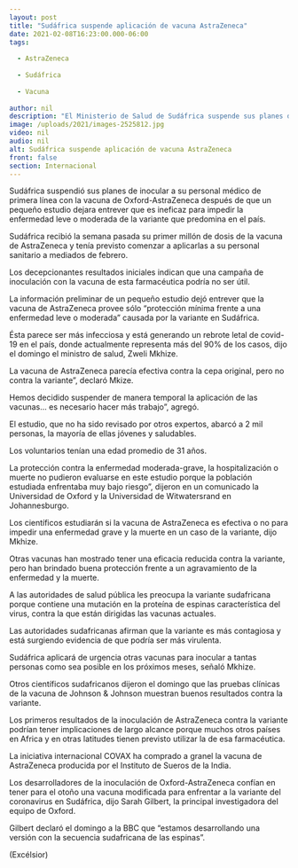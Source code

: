 ```yaml
---
layout: post
title: "Sudáfrica suspende aplicación de vacuna AstraZeneca"
date: 2021-02-08T16:23:00.000-06:00
tags:
  
  - AstraZeneca
  
  - Sudáfrica
  
  - Vacuna
  
author: nil
description: "El Ministerio de Salud de Sudáfrica suspende sus planes de vacunación con las dosis de AstraZeneca debido a que brinda una protección 'limitada' contra la variante detectada en el país"
image: /uploads/2021/images-2525812.jpg
video: nil
audio: nil
alt: Sudáfrica suspende aplicación de vacuna AstraZeneca
front: false
section: Internacional
---
```


Sudáfrica suspendió sus planes de inocular a su personal médico de primera línea con la vacuna de Oxford-AstraZeneca después de que un pequeño estudio dejara entrever que es ineficaz para impedir la enfermedad leve o moderada de la variante que predomina en el país.

Sudáfrica recibió la semana pasada su primer millón de dosis de la vacuna de AstraZeneca y tenía previsto comenzar a aplicarlas a su personal sanitario a mediados de febrero.

Los decepcionantes resultados iniciales indican que una campaña de inoculación con la vacuna de esta farmacéutica podría no ser útil.

La información preliminar de un pequeño estudio dejó entrever que la vacuna de AstraZeneca provee sólo “protección mínima frente a una enfermedad leve o moderada” causada por la variante en Sudáfrica.

Ésta parece ser más infecciosa y está generando un rebrote letal de covid-19 en el país, donde actualmente representa más del 90% de los casos, dijo el domingo el ministro de salud, Zweli Mkhize.

La vacuna de AstraZeneca parecía efectiva contra la cepa original, pero no contra la variante”, declaró Mkize.

 
Hemos decidido suspender de manera temporal la aplicación de las vacunas... es necesario hacer más trabajo”, agregó.

El estudio, que no ha sido revisado por otros expertos, abarcó a 2 mil personas, la mayoría de ellas jóvenes y saludables.

Los voluntarios tenían una edad promedio de 31 años.

La protección contra la enfermedad moderada-grave, la hospitalización o muerte no pudieron evaluarse en este estudio porque la población estudiada enfrentaba muy bajo riesgo”, dijeron en un comunicado la Universidad de Oxford y la Universidad de Witwatersrand en Johannesburgo.

Los científicos estudiarán si la vacuna de AstraZeneca es efectiva o no para impedir una enfermedad grave y la muerte en un caso de la variante, dijo Mkhize.

Otras vacunas han mostrado tener una eficacia reducida contra la variante, pero han brindado buena protección frente a un agravamiento de la enfermedad y la muerte.

A las autoridades de salud pública les preocupa la variante sudafricana porque contiene una mutación en la proteína de espinas característica del virus, contra la que están dirigidas las vacunas actuales.

Las autoridades sudafricanas afirman que la variante es más contagiosa y está surgiendo evidencia de que podría ser más virulenta.

Sudáfrica aplicará de urgencia otras vacunas para inocular a tantas personas como sea posible en los próximos meses, señaló Mkhize.

Otros científicos sudafricanos dijeron el domingo que las pruebas clínicas de la vacuna de Johnson & Johnson muestran buenos resultados contra la variante.

Los primeros resultados de la inoculación de AstraZeneca contra la variante podrían tener implicaciones de largo alcance porque muchos otros países en Africa y en otras latitudes tienen previsto utilizar la de esa farmacéutica.

La iniciativa internacional COVAX ha comprado a granel la vacuna de AstraZeneca producida por el Instituto de Sueros de la India.

Los desarrolladores de la inoculación de Oxford-AstraZeneca confían en tener para el otoño una vacuna modificada para enfrentar a la variante del coronavirus en Sudáfrica, dijo Sarah Gilbert, la principal investigadora del equipo de Oxford.

Gilbert declaró el domingo a la BBC que “estamos desarrollando una versión con la secuencia sudafricana de las espinas”.

(Excélsior)